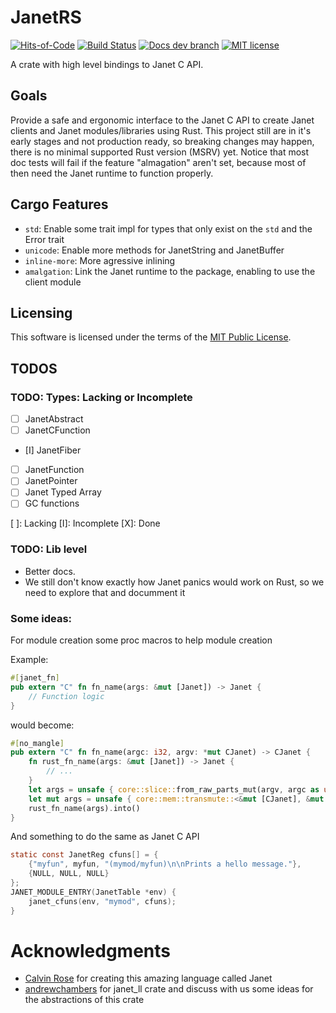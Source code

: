 # JanetRS

[![Hits-of-Code](https://hitsofcode.com/github/grayjack/janetrs?branch=dev)](https://hitsofcode.com/view/github/grayjack/janetrs?branch=dev)
[![Build Status](https://github.com/GrayJack/janetrs/workflows/Check%20and%20Test/badge.svg)](https://github.com/GrayJack/janetrs/actions)
[![Docs dev branch](https://img.shields.io/badge/Docs-dev%20branch-blue)](https://grayjack.github.io/janetrs/janetrs/index.html)
[![MIT license](https://img.shields.io/badge/License-MIT-blue.svg)](./LICENCE)


A crate with high level bindings to Janet C API.

## Goals
Provide a safe and ergonomic interface to the Janet C API to create Janet clients and
Janet modules/libraries using Rust.
This project still are in it's early stages and not production ready, so breaking changes may
happen, there is no minimal supported Rust version (MSRV) yet.
Notice that most doc tests will fail if the feature "almagation" aren't set, because
most of then need the Janet runtime to function properly.

## Cargo Features
- `std`: Enable some trait impl for types that only exist on the `std` and the Error
trait
- `unicode`: Enable more methods for JanetString and JanetBuffer
- `inline-more`: More agressive inlining
- `amalgation`: Link the Janet runtime to the package, enabling to use the client module

## Licensing
This software is licensed under the terms of the [MIT Public License](./LICENSE).

## TODOS
### TODO: Types: Lacking or Incomplete
 - [ ] JanetAbstract
 - [ ] JanetCFunction
 - [I] JanetFiber
 - [ ] JanetFunction
 - [ ] JanetPointer
 - [ ] Janet Typed Array
 - [ ] GC functions

 [ ]: Lacking
 [I]: Incomplete
 [X]: Done

### TODO: Lib level
 - Better docs.
 - We still don't know exactly how Janet panics would work on Rust, so we need to
   explore that and documment it

### Some ideas:
For module creation some proc macros to help module creation

Example:
```rust
#[janet_fn]
pub extern "C" fn fn_name(args: &mut [Janet]) -> Janet {
    // Function logic
}
```

would become:
```rust
#[no_mangle]
pub extern "C" fn fn_name(argc: i32, argv: *mut CJanet) -> CJanet {
    fn rust_fn_name(args: &mut [Janet]) -> Janet {
        // ...
    }
    let args = unsafe { core::slice::from_raw_parts_mut(argv, argc as usize) };
    let mut args = unsafe { core::mem::transmute::<&mut [CJanet], &mut [Janet]>(args) };
    rust_fn_name(args).into()
}
```

And something to do the same as Janet C API
```c
static const JanetReg cfuns[] = {
    {"myfun", myfun, "(mymod/myfun)\n\nPrints a hello message."},
    {NULL, NULL, NULL}
};
JANET_MODULE_ENTRY(JanetTable *env) {
    janet_cfuns(env, "mymod", cfuns);
}
```

# Acknowledgments
 * [Calvin Rose](https://github.com/bakpakin) for creating this amazing language called Janet
 * [andrewchambers](https://github.com/andrewchambers) for janet_ll crate and discuss with us some ideas for the abstractions of this crate